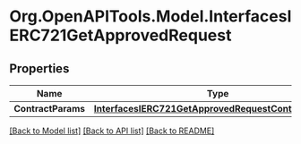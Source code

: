# Org.OpenAPITools.Model.InterfacesIERC721GetApprovedRequest

## Properties

Name | Type | Description | Notes
------------ | ------------- | ------------- | -------------
**ContractParams** | [**InterfacesIERC721GetApprovedRequestContractParams**](InterfacesIERC721GetApprovedRequestContractParams.md) |  | 

[[Back to Model list]](../README.md#documentation-for-models) [[Back to API list]](../README.md#documentation-for-api-endpoints) [[Back to README]](../README.md)

